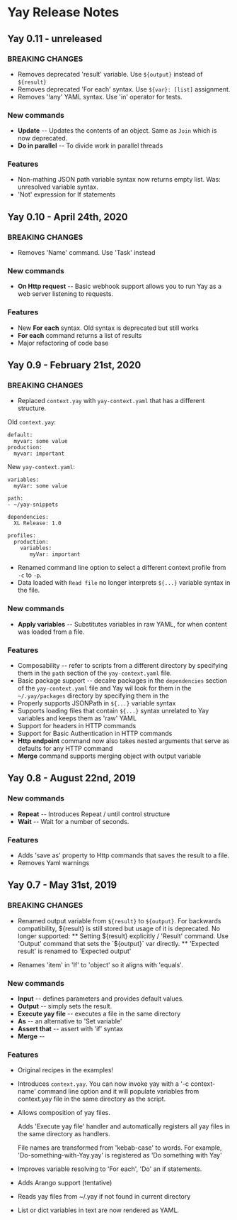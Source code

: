 # Yay Release Notes

## Yay 0.11 - unreleased

### BREAKING CHANGES

* Removes deprecated 'result' variable. Use `${output}` instead of `${result}`
* Removes deprecated 'For each' syntax. Use `${var}: [list]` assignment.
* Removes '!any' YAML syntax. Use 'in' operator for tests.

### New commands

* **Update** -- Updates the contents of an object. Same as `Join` which is now deprecated.
* **Do in parallel** -- To divide work in parallel threads

### Features
* Non-mathing JSON path variable syntax now returns empty list. Was: unresolved variable syntax.
* 'Not' expression for If statements


## Yay 0.10 - April 24th, 2020

### BREAKING CHANGES
* Removes 'Name' command. Use 'Task' instead

### New commands

* **On Http request** -- Basic webhook support allows you to run Yay as a web server listening to requests.

### Features
* New **For each** syntax. Old syntax is deprecated but still works
* **For each** command returns a list of results
* Major refactoring of code base

## Yay 0.9 - February 21st, 2020

### BREAKING CHANGES
* Replaced `context.yay` with `yay-context.yaml` that has a different structure. 

Old `context.yay`:

    default:
      myvar: some value
    production:
      myvar: important
      
New `yay-context.yaml`:

    variables:
      myVar: some value
    
    path:
    - ~/yay-snippets
    
    dependencies:
      XL Release: 1.0
      
    profiles:
      production:
        variables:
           myVar: important

* Renamed command line option to select a different context profile from `-c` to `-p`.
* Data loaded with `Read file` no longer interprets `${...}` variable syntax in the file. 

### New commands

* **Apply variables** -- Substitutes variables in raw YAML, for when content was loaded from a file.

### Features

* Composability -- refer to scripts from a different directory by specifying them in the `path` section of the `yay-context.yaml` file.
* Basic package support -- decalre packages in the `dependencies` section of the `yay-context.yaml` file and Yay wil look for them in the  `~/.yay/packages` directory by specifying them in the 
* Properly supports JSONPath in `${...}` variable syntax 
* Supports loading files that contain `${...}` syntax unrelated to Yay variables and keeps them as 'raw' YAML
* Support for headers in HTTP commands
* Support for Basic Authentication in HTTP commands
* **Http endpoint** command now also takes nested arguments that serve as defaults for any HTTP command
* **Merge** command supports merging object with output variable


## Yay 0.8 - August 22nd, 2019

### New commands

* **Repeat** -- Introduces Repeat / until control structure
* **Wait** -- Wait for a number of seconds.

### Features

* Adds 'save as' property to Http commands that saves the result to a file.
* Removes Yaml warnings


## Yay 0.7 - May 31st, 2019

### BREAKING CHANGES

* Renamed output variable from `${result}` to `${output}`. For backwards compatibility, ${result} is still stored but usage of it is deprecated. No longer supported:
 ** Setting ${result} explicitly / 'Result' command. Use 'Output' command that sets the `${output}` var directly.
 ** 'Expected result' is renamed to 'Expected output'

* Renames 'item' in 'If' to 'object' so it aligns with 'equals'.

### New commands
* **Input** -- defines parameters and provides default values.
* **Output** -- simply sets the result.
* **Execute yay file** -- executes a file in the same directory
* **As** -- an alternative to 'Set variable' 
* **Assert that** -- assert with 'if' syntax
* **Merge** -- 

### Features

* Original recipes in the examples!

* Introduces `context.yay`. You can now invoke yay with a '-c context-name' command line option and it will populate variables from context.yay file in the same directory as the script.

* Allows composition of yay files.
  
  Adds 'Execute yay file' handler and automatically registers all yay files in the same directory as handlers.
  
  File names are transformed from 'kebab-case' to words. For example, 'Do-something-with-Yay.yay' is registered as 'Do something with Yay'
  
* Improves variable resolving to 'For each', 'Do' an if statements.

* Adds Arango support (tentative)

* Reads yay files from ~/.yay if not found in current directory

* List or dict variables in text are now rendered as YAML.

